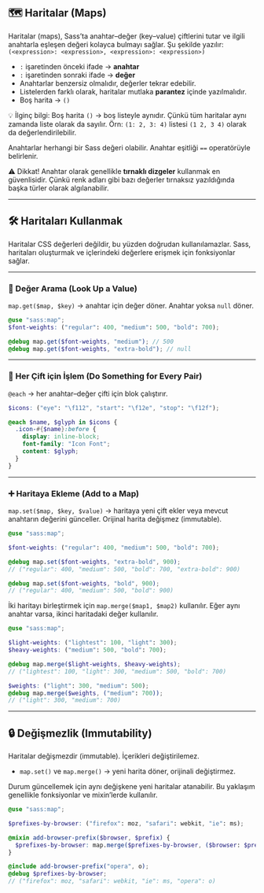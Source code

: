 ## 🗺️ Haritalar (Maps)

Haritalar (maps), Sass’ta anahtar–değer (key–value) çiftlerini tutar ve ilgili anahtarla eşleşen değeri kolayca bulmayı sağlar.
Şu şekilde yazılır: `(<expression>: <expression>, <expression>: <expression>)`

* `:` işaretinden önceki ifade → **anahtar**
* `:` işaretinden sonraki ifade → **değer**
* Anahtarlar benzersiz olmalıdır, değerler tekrar edebilir.
* Listelerden farklı olarak, haritalar mutlaka **parantez** içinde yazılmalıdır.
* Boş harita → `()`

💡 İlginç bilgi:
Boş harita `()` → boş listeyle aynıdır. Çünkü tüm haritalar aynı zamanda liste olarak da sayılır.
Örn: `(1: 2, 3: 4)` listesi `(1 2, 3 4)` olarak da değerlendirilebilir.

Anahtarlar herhangi bir Sass değeri olabilir. Anahtar eşitliği `==` operatörüyle belirlenir.

⚠️ Dikkat!
Anahtar olarak genellikle **tırnaklı dizgeler** kullanmak en güvenlisidir. Çünkü renk adları gibi bazı değerler tırnaksız yazıldığında başka türler olarak algılanabilir.

---

## 🛠️ Haritaları Kullanmak

Haritalar CSS değerleri değildir, bu yüzden doğrudan kullanılamazlar. Sass, haritaları oluşturmak ve içlerindeki değerlere erişmek için fonksiyonlar sağlar.

---

### 🔎 Değer Arama (Look Up a Value)

`map.get($map, $key)` → anahtar için değer döner.
Anahtar yoksa `null` döner.

```scss
@use "sass:map";
$font-weights: ("regular": 400, "medium": 500, "bold": 700);

@debug map.get($font-weights, "medium"); // 500
@debug map.get($font-weights, "extra-bold"); // null
```

---

### 🔁 Her Çift için İşlem (Do Something for Every Pair)

`@each` → her anahtar–değer çifti için blok çalıştırır.

```scss
$icons: ("eye": "\f112", "start": "\f12e", "stop": "\f12f");

@each $name, $glyph in $icons {
  .icon-#{$name}:before {
    display: inline-block;
    font-family: "Icon Font";
    content: $glyph;
  }
}
```

---

### ➕ Haritaya Ekleme (Add to a Map)

`map.set($map, $key, $value)` → haritaya yeni çift ekler veya mevcut anahtarın değerini günceller.
Orijinal harita değişmez (immutable).

```scss
@use "sass:map";

$font-weights: ("regular": 400, "medium": 500, "bold": 700);

@debug map.set($font-weights, "extra-bold", 900);
// ("regular": 400, "medium": 500, "bold": 700, "extra-bold": 900)

@debug map.set($font-weights, "bold", 900);
// ("regular": 400, "medium": 500, "bold": 900)
```

İki haritayı birleştirmek için `map.merge($map1, $map2)` kullanılır.
Eğer aynı anahtar varsa, ikinci haritadaki değer kullanılır.

```scss
@use "sass:map";

$light-weights: ("lightest": 100, "light": 300);
$heavy-weights: ("medium": 500, "bold": 700);

@debug map.merge($light-weights, $heavy-weights);
// ("lightest": 100, "light": 300, "medium": 500, "bold": 700)

$weights: ("light": 300, "medium": 500);
@debug map.merge($weights, ("medium": 700));
// ("light": 300, "medium": 700)
```

---

## 🔒 Değişmezlik (Immutability)

Haritalar değişmezdir (immutable). İçerikleri değiştirilemez.

* `map.set()` ve `map.merge()` → yeni harita döner, orijinali değiştirmez.

Durum güncellemek için aynı değişkene yeni haritalar atanabilir.
Bu yaklaşım genellikle fonksiyonlar ve mixin’lerde kullanılır.

```scss
@use "sass:map";

$prefixes-by-browser: ("firefox": moz, "safari": webkit, "ie": ms);

@mixin add-browser-prefix($browser, $prefix) {
  $prefixes-by-browser: map.merge($prefixes-by-browser, ($browser: $prefix)) !global;
}

@include add-browser-prefix("opera", o);
@debug $prefixes-by-browser;
// ("firefox": moz, "safari": webkit, "ie": ms, "opera": o)
```

